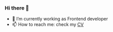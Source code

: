 ### Hi there 👋

- 🔭 I’m currently working as Frontend developer
- 📫 How to reach me: check my [CV](https://github.com/thaihuynhquang/cv)
